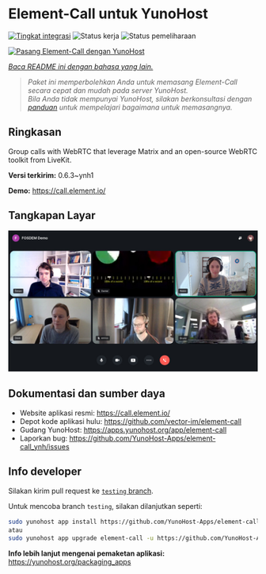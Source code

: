 <!--
N.B.: README ini dibuat secara otomatis oleh <https://github.com/YunoHost/apps/tree/master/tools/readme_generator>
Ini TIDAK boleh diedit dengan tangan.
-->

# Element-Call untuk YunoHost

[![Tingkat integrasi](https://dash.yunohost.org/integration/element-call.svg)](https://ci-apps.yunohost.org/ci/apps/element-call/) ![Status kerja](https://ci-apps.yunohost.org/ci/badges/element-call.status.svg) ![Status pemeliharaan](https://ci-apps.yunohost.org/ci/badges/element-call.maintain.svg)

[![Pasang Element-Call dengan YunoHost](https://install-app.yunohost.org/install-with-yunohost.svg)](https://install-app.yunohost.org/?app=element-call)

*[Baca README ini dengan bahasa yang lain.](./ALL_README.md)*

> *Paket ini memperbolehkan Anda untuk memasang Element-Call secara cepat dan mudah pada server YunoHost.*  
> *Bila Anda tidak mempunyai YunoHost, silakan berkonsultasi dengan [panduan](https://yunohost.org/install) untuk mempelajari bagaimana untuk memasangnya.*

## Ringkasan

Group calls with WebRTC that leverage Matrix and an open-source WebRTC toolkit from LiveKit.


**Versi terkirim:** 0.6.3~ynh1

**Demo:** <https://call.element.io/>

## Tangkapan Layar

![Tangkapan Layar pada Element-Call](./doc/screenshots/screenshot.jpg)

## Dokumentasi dan sumber daya

- Website aplikasi resmi: <https://call.element.io/>
- Depot kode aplikasi hulu: <https://github.com/vector-im/element-call>
- Gudang YunoHost: <https://apps.yunohost.org/app/element-call>
- Laporkan bug: <https://github.com/YunoHost-Apps/element-call_ynh/issues>

## Info developer

Silakan kirim pull request ke [`testing` branch](https://github.com/YunoHost-Apps/element-call_ynh/tree/testing).

Untuk mencoba branch `testing`, silakan dilanjutkan seperti:

```bash
sudo yunohost app install https://github.com/YunoHost-Apps/element-call_ynh/tree/testing --debug
atau
sudo yunohost app upgrade element-call -u https://github.com/YunoHost-Apps/element-call_ynh/tree/testing --debug
```

**Info lebih lanjut mengenai pemaketan aplikasi:** <https://yunohost.org/packaging_apps>
